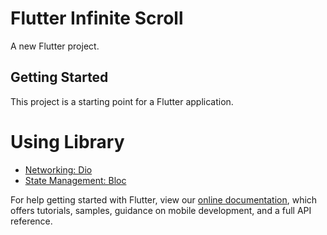 # Flutter Infinite Scroll

A new Flutter project.

## Getting Started

This project is a starting point for a Flutter application.

# Using Library
- [Networking: Dio](https://pub.dev/packages/dio)
- [State Management: Bloc](https://pub.dev/packages/flutter_bloc)

For help getting started with Flutter, view our
[online documentation](https://flutter.dev/docs), which offers tutorials,
samples, guidance on mobile development, and a full API reference.
